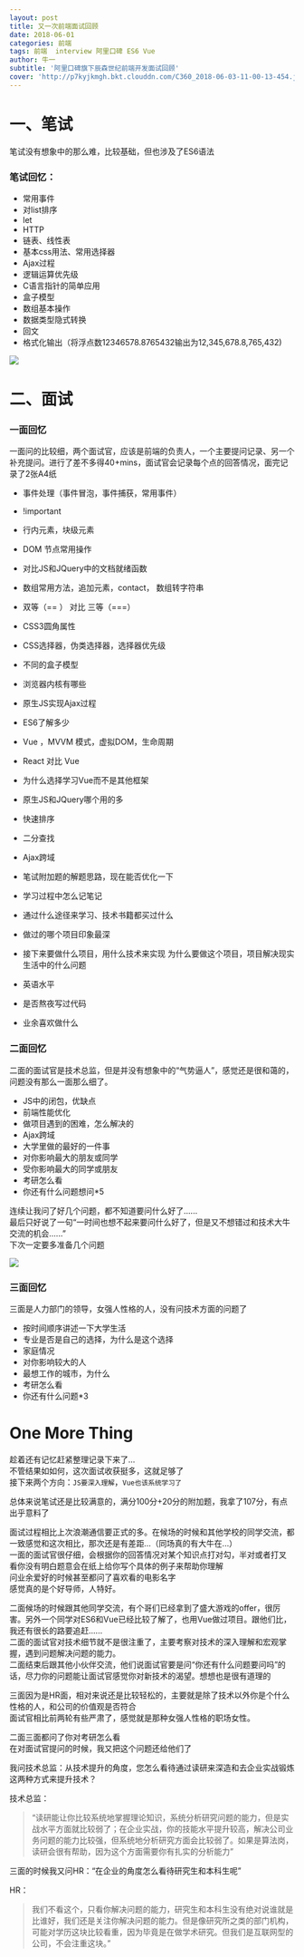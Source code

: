 ```yaml
---
layout: post
title: 又一次前端面试回顾
date: 2018-06-01
categories: 前端
tags: 前端  interview 阿里口碑 ES6 Vue 
author: 牛一 
subtitle: '阿里口碑旗下辰森世纪前端开发面试回顾'
cover: 'http://p7kyjkmgh.bkt.clouddn.com/C360_2018-06-03-11-00-13-454.jpg'
---  
```



# 一、笔试  

笔试没有想象中的那么难，比较基础，但也涉及了ES6语法  

### 笔试回忆：  
* 常用事件  
* 对list排序  
* let  
* HTTP  
* 链表、线性表  
* 基本css用法、常用选择器    
* Ajax过程  
* 逻辑运算优先级  
* C语言指针的简单应用  
* 盒子模型   
* 数组基本操作  
* 数据类型隐式转换  
* 回文  
* 格式化输出（将浮点数12346578.8765432输出为12,345,678.8,765,432)   

![](http://p7kyjkmgh.bkt.clouddn.com/C360_2018-06-03-11-05-31-066.jpg) 

# 二、面试  

### 一面回忆  

一面问的比较细，两个面试官，应该是前端的负责人，一个主要提问记录、另一个补充提问。进行了差不多得40+mins，面试官会记录每个点的回答情况，面完记录了2张A4纸  

* 事件处理（事件冒泡，事件捕获，常用事件）
* !important 
* 行内元素，块级元素
* DOM 节点常用操作    
* 对比JS和JQuery中的文档就绪函数
* 数组常用方法，追加元素，contact， 数组转字符串  
* 双等（== ） 对比 三等（===）
* CSS3圆角属性  
* CSS选择器，伪类选择器，选择器优先级  
* 不同的盒子模型  
* 浏览器内核有哪些  
* 原生JS实现Ajax过程  
* ES6了解多少  
* Vue ，MVVM 模式，虚拟DOM，生命周期  
* React 对比 Vue
* 为什么选择学习Vue而不是其他框架  
* 原生JS和JQuery哪个用的多  
* 快速排序  
* 二分查找  
* Ajax跨域  
* 笔试附加题的解题思路，现在能否优化一下  
* 学习过程中怎么记笔记  
* 通过什么途径来学习、技术书籍都买过什么  
* 做过的哪个项目印象最深  
* 接下来要做什么项目，用什么技术来实现  为什么要做这个项目，项目解决现实生活中的什么问题  

* 英语水平  
* 是否熬夜写过代码  
* 业余喜欢做什么    

### 二面回忆  
二面的面试官是技术总监，但是并没有想象中的“气势逼人”，感觉还是很和蔼的，问题没有那么一面那么细了。

* JS中的闭包，优缺点  
* 前端性能优化  
* 做项目遇到的困难，怎么解决的  
* Ajax跨域  
* 大学里做的最好的一件事  
* 对你影响最大的朋友或同学  
* 受你影响最大的同学或朋友  
* 考研怎么看  
* 你还有什么问题想问*5  

连续让我问了好几个问题，都不知道要问什么好了......  
最后只好说了一句“一时间也想不起来要问什么好了，但是又不想错过和技术大牛交流的机会......”   
下次一定要多准备几个问题  

![](http://p7kyjkmgh.bkt.clouddn.com/C360_2018-06-03-11-08-38-685.jpg)

### 三面回忆  

三面是人力部门的领导，女强人性格的人，没有问技术方面的问题了  

* 按时间顺序讲述一下大学生活  
* 专业是否是自己的选择，为什么是这个选择  
* 家庭情况 
* 对你影响较大的人 
* 最想工作的城市，为什么  
* 考研怎么看  
* 你还有什么问题*3  


# One More Thing  


趁着还有记忆赶紧整理记录下来了...   
不管结果如如何，这次面试收获挺多，这就足够了  
接下来两个方向：`JS要深入理解`，`Vue也该系统学习了`  

总体来说笔试还是比较满意的，满分100分+20分的附加题，我拿了107分，有点出乎意料了  


面试过程相比上次浪潮通信要正式的多。在候场的时候和其他学校的同学交流，都一致感觉和这次相比，那次还是有差距...（同场真的有大牛在...）   
一面的面试官很仔细，会根据你的回答情况对某个知识点打对勾，半对或者打叉  
看你没有明白题意会在纸上给你写个具体的例子来帮助你理解  
问业余爱好的时候甚至都问了喜欢看的电影名字  
感觉真的是个好导师，人特好。  

二面候场的时候跟其他同学交流，有个哥们已经拿到了盛大游戏的offer，很厉害。另外一个同学对ES6和Vue已经比较了解了，也用Vue做过项目。跟他们比，我还有很长的路要追赶......   
二面的面试官对技术细节就不是很注重了，主要考察对技术的深入理解和宏观掌握，遇到问题解决问题的能力。  
二面结束后跟其他小伙伴交流，他们说面试官要是问“你还有什么问题要问吗”的话，尽力你的问题能让面试官感觉你对新技术的渴望。想想也是很有道理的  

三面因为是HR面，相对来说还是比较轻松的，主要就是除了技术以外你是个什么性格的人，和公司的价值观是否符合   
面试官相比前两轮有些严肃了，感觉就是那种女强人性格的职场女性。  

二面三面都问了你对考研怎么看  
在对面试官提问的时候，我又把这个问题还给他们了 

我问技术总监：从技术提升的角度，您怎么看待通过读研来深造和去企业实战锻炼这两种方式来提升技术？ 

技术总监：  
> “读研能让你比较系统地掌握理论知识，系统分析研究问题的能力，但是实战水平方面就比较弱了；在企业实战，你的技能水平提升较高，解决公司业务问题的能力比较强，但系统地分析研究方面会比较弱了。如果是算法岗，读研会很有帮助，因为这个方面需要你有扎实的分析能力”  

三面的时候我又问HR：“在企业的角度怎么看待研究生和本科生呢”  

HR：
> 我们不看这个，只看你解决问题的能力，研究生和本科生没有绝对说谁就是比谁好，我们还是关注你解决问题的能力。但是像研究所之类的部门机构，可能对学历这块比较看重，因为毕竟是在做学术研究。但我们是互联网型的公司，不会注重这块。”  






























